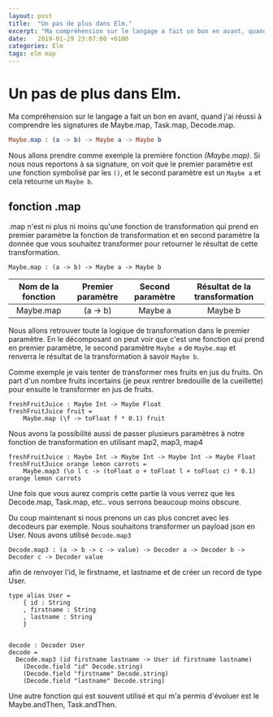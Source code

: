 ```yaml
---
layout: post
title:  "Un pas de plus dans Elm."
excerpt: "Ma compréhension sur le langage a fait un bon en avant, quand j'ai réussi à comprendre les signatures de Maybe.map, Task.map, Decode.map ."
date:   2019-01-29 23:07:00 +0100
categories: Elm
tags: elm map
---
```



#  Un pas de plus dans Elm.

Ma compréhension sur le langage a fait un bon en avant, quand j'ai réussi à comprendre les signatures de Maybe.map, Task.map, Decode.map.

```elm
Maybe.map : (a -> b) -> Maybe a -> Maybe b
```

Nous allons prendre comme exemple la première fonction *(Maybe.map)*.
Si nous nous reportons à sa signature, on voit que le premier paramètre est une fonction symbolisé par les `()`, et le second paramètre est un `Maybe a` et cela retourne un `Maybe b`.

## fonction .map   

.map n'est ni plus ni moins qu'une fonction de transformation qui prend en premier paramètre la fonction de transformation et en second paramètre la donnée que vous souhaitez transformer pour retourner le résultat de cette transformation.

```
Maybe.map : (a -> b) -> Maybe a -> Maybe b
```

| Nom de la fonction | Premier paramètre | Second paramètre | Résultat de la transformation |
|:-:|:-:|:-:|:-:|
| Maybe.map            | (a -> b)| Maybe a          | Maybe b |

Nous allons retrouver toute la logique de transformation dans le premier paramètre. En le décomposant on peut voir que c'est une fonction qui prend en premier paramètre, le second paramètre `Maybe a` de `Maybe.map` et renverra le résultat de la transformation à savoir `Maybe b`.

Comme exemple je vais tenter de transformer mes fruits en jus du fruits. On part d'un nombre fruits incertains (je peux rentrer bredouille de la cueillette) pour ensuite le transformer en jus de fruits.


```
freshFruitJuice : Maybe Int -> Maybe Float
freshFruitJuice fruit =
    Maybe.map (\f -> toFloat f * 0.1) fruit
```

Nous avons la possibilité aussi de passer plusieurs paramètres à notre fonction de transformation en utilisant map2, map3, map4

```
freshFruitJuice : Maybe Int -> Maybe Int -> Maybe Int -> Maybe Float
freshFruitJuice orange lemon carrots =
    Maybe.map3 (\o l c -> (toFloat o + toFloat l + toFloat c) * 0.1) orange lemon carrots
```

Une fois que vous aurez compris cette partie là vous verrez que les Decode.map, Task.map, etc.. vous serrons beaucoup moins obscure.

Du coup maintenant si nous prenons un cas plus concret avec les decodeurs par exemple. Nous souhaitons transformer un payload json en User.
Nous avons utilisé `Decode.map3`

```
Decode.map3 : (a -> b -> c -> value) -> Decoder a -> Decoder b -> Decoder c -> Decoder value
```

afin de renvoyer l'id, le firstname, et lastname et de créer un record de type User.

```
type alias User =
    { id : String
    , firstname : String
    , lastname : String
    }


decode : Decoder User
decode =
  Decode.map3 (id firstname lastname -> User id firstname lastname)
    (Decode.field "id" Decode.string)
    (Decode.field "firstname" Decode.string)
    (Decode.field "lastname" Decode.string)

```

Une autre fonction qui est souvent utilisé et qui m'a permis d'évoluer est le Maybe.andThen, Task.andThen.
